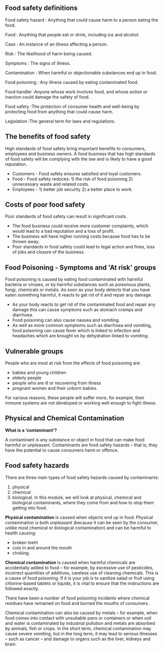 ## Food safety definitions

Food safety hazard
: Anything that could cause harm to a person eating the food.

Food
: Anything that people eat or drink, including ice and alcohol.

Case
: An instance of an illness affecting a person.

Risk
: The likelihood of harm being caused.

Symptoms
: The signs of illness.

Contamination
: When harmful or objectionable substances end up in food.

Food poisoning
: Any illness caused by eating contaminated food.

Food handler
:Anyone whose work involves food, and whose action or inaction could damage the safety of food.

Food safety
:The protection of consumer health and well-being by protecting food from anything that could cause harm.

Legislation
:The general term for laws and regulations.

## The benefits of food safety

High standards of food safety bring important benefits to consumers, employees and business owners. A food business that has high standards of food safety will be complying with the law and is likely to have a good reputation.
* Customers - Food safety ensures satisfied and loyal customers.
* Food - Food safety reduces: 1) the risk of food poisoning 2) unnecessary waste and related costs.
* Employees - 1) better job security 2) a better place to work.

## Costs of poor food safety

Poor standards of food safety can result in significant costs.
* The food business could receive more customer complaints, which would lead to a bad reputation and a loss of profit.
* The business will have higher running costs because food has to be thrown away.
* Poor standards in food safety could lead to legal action and fines, loss of jobs and closure of the business.

## Food Poisoning - Symptoms and **'At risk'** groups

Food poisoning is caused by eating food contaminated with harmful bacteria or viruses, or by harmful substances such as poisonous plants, fungi, chemicals or metals. As soon as your body detects that you have eaten something harmful, it reacts to get rid of it and repair any damage. 

* As your body reacts to get rid of the contaminated food and repair any damage this can cause symptoms such as stomach cramps and diarrhoea.
* Food poisoning can also cause nausea and vomiting.
* As well as more common symptoms such as diarrhoea and vomiting, food poisoning can cause fever which is linked to infection and headaches which are brought on by dehydration linked to vomiting.

## Vulnerable groups
People who are most at risk from the effects of food poisoning are:

* babies and young children
* elderly people
* people who are ill or recovering from illness
* pregnant women and their unborn babies.

For various reasons, these people will suffer more, for example, their immune systems are not developed or working well enough to fight illness.

## Physical and Chemical Contamination

**What is a ‘contaminant’?**

A contaminant is any substance or object in food that can make food harmful or unpleasant. Contaminants are food safety hazards – that is, they have the potential to cause consumers harm or offence.

## Food safety hazards
There are three main types of food safety hazards caused by contaminants:

1. physical
2. chemical
3. biological.
In this module, we will look at physical, chemical and biological contaminants, where they come from and how to stop them getting into food.

**Physical contamination** is caused when objects end up in food. 
Physical contamination is both unpleasant (because it can be seen by the consumer, unlike most chemical or biological contamination) and can be harmful to health causing:

* broken teeth
* cuts in and around the mouth
* choking.

**Chemical contamination** is caused when harmful chemicals are accidentally added to food – for example, by excessive use of pesticides, incorrect quantities of additives, careless use of cleaning chemicals. This is a cause of food poisoning. If it is your job is to sanitize salad or fruit using chlorine-based tablets or liquids, it is vital to ensure that the instructions are followed exactly.

There have been a number of food poisoning incidents where chemical residues have remained on food and burned the mouths of consumers.

Chemical contamination can also be caused by metals – for example, when food comes into contact with unsuitable pans or containers or when soil and water is contaminated by industrial pollution and metals are absorbed by animals, fish or crops. In the short term, chemical contamination may cause severe vomiting, but in the long term, it may lead to serious illnesses – such as cancer – and damage to organs such as the liver, kidneys and brain.

